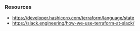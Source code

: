 

### Resources
* https://developer.hashicorp.com/terraform/language/state
* https://slack.engineering/how-we-use-terraform-at-slack/